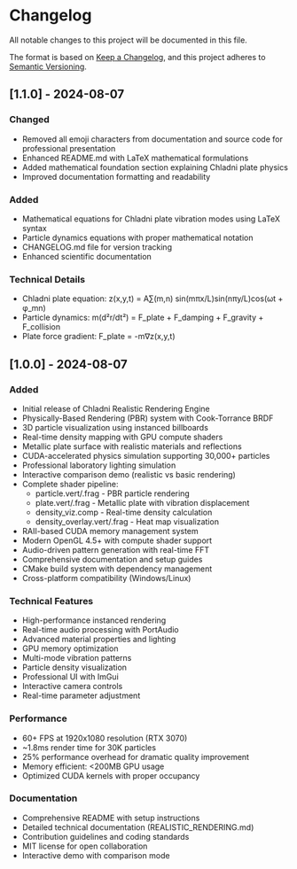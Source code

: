 # Changelog

All notable changes to this project will be documented in this file.

The format is based on [Keep a Changelog](https://keepachangelog.com/en/1.0.0/),
and this project adheres to [Semantic Versioning](https://semver.org/spec/v2.0.0.html).

## [1.1.0] - 2024-08-07

### Changed
- Removed all emoji characters from documentation and source code for professional presentation
- Enhanced README.md with LaTeX mathematical formulations
- Added mathematical foundation section explaining Chladni plate physics
- Improved documentation formatting and readability

### Added
- Mathematical equations for Chladni plate vibration modes using LaTeX syntax
- Particle dynamics equations with proper mathematical notation
- CHANGELOG.md file for version tracking
- Enhanced scientific documentation

### Technical Details
- Chladni plate equation: z(x,y,t) = A∑(m,n) sin(mπx/L)sin(nπy/L)cos(ωt + φ_mn)
- Particle dynamics: m(d²r/dt²) = F_plate + F_damping + F_gravity + F_collision
- Plate force gradient: F_plate = -m∇z(x,y,t)

## [1.0.0] - 2024-08-07

### Added
- Initial release of Chladni Realistic Rendering Engine
- Physically-Based Rendering (PBR) system with Cook-Torrance BRDF
- 3D particle visualization using instanced billboards
- Real-time density mapping with GPU compute shaders
- Metallic plate surface with realistic materials and reflections
- CUDA-accelerated physics simulation supporting 30,000+ particles
- Professional laboratory lighting simulation
- Interactive comparison demo (realistic vs basic rendering)
- Complete shader pipeline:
  - particle.vert/.frag - PBR particle rendering
  - plate.vert/.frag - Metallic plate with vibration displacement
  - density_viz.comp - Real-time density calculation
  - density_overlay.vert/.frag - Heat map visualization
- RAII-based CUDA memory management system
- Modern OpenGL 4.5+ with compute shader support
- Audio-driven pattern generation with real-time FFT
- Comprehensive documentation and setup guides
- CMake build system with dependency management
- Cross-platform compatibility (Windows/Linux)

### Technical Features
- High-performance instanced rendering
- Real-time audio processing with PortAudio
- Advanced material properties and lighting
- GPU memory optimization
- Multi-mode vibration patterns
- Particle density visualization
- Professional UI with ImGui
- Interactive camera controls
- Real-time parameter adjustment

### Performance
- 60+ FPS at 1920x1080 resolution (RTX 3070)
- ~1.8ms render time for 30K particles
- 25% performance overhead for dramatic quality improvement
- Memory efficient: <200MB GPU usage
- Optimized CUDA kernels with proper occupancy

### Documentation
- Comprehensive README with setup instructions
- Detailed technical documentation (REALISTIC_RENDERING.md)
- Contribution guidelines and coding standards
- MIT license for open collaboration
- Interactive demo with comparison mode